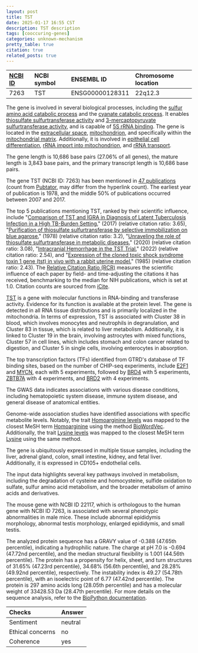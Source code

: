 ```yaml
---
layout: post
title: TST
date: 2025-01-17 16:55 CST
description: TST description
tags: [cooccuring-genes]
categories: unknown-mechanism
pretty_table: true
citation: true
related_posts: true
---
```




| [NCBI ID](https://www.ncbi.nlm.nih.gov/gene/7263) | NCBI symbol | ENSEMBL ID | Chromosome location |
| :-------- | :------- | :-------- | :------- |
| 7263  | TST | ENSG00000128311 | 22q12.3 |



The gene is involved in several biological processes, including the [sulfur amino acid catabolic process](https://amigo.geneontology.org/amigo/term/GO:0000098) and the [cyanate catabolic process](https://amigo.geneontology.org/amigo/term/GO:0009440). It enables [thiosulfate sulfurtransferase activity](https://amigo.geneontology.org/amigo/term/GO:0004792) and [3-mercaptopyruvate sulfurtransferase activity](https://amigo.geneontology.org/amigo/term/GO:0016784), and is capable of [5S rRNA binding](https://amigo.geneontology.org/amigo/term/GO:0008097). The gene is located in the [extracellular space](https://amigo.geneontology.org/amigo/term/GO:0005615), [mitochondrion](https://amigo.geneontology.org/amigo/term/GO:0005739), and specifically within the [mitochondrial matrix](https://amigo.geneontology.org/amigo/term/GO:0005759). Additionally, it is involved in [epithelial cell differentiation](https://amigo.geneontology.org/amigo/term/GO:0030855), [rRNA import into mitochondrion](https://amigo.geneontology.org/amigo/term/GO:0035928), and [rRNA transport](https://amigo.geneontology.org/amigo/term/GO:0051029).


The gene length is 10,686 base pairs (27.06% of all genes), the mature length is 3,843 base pairs, and the primary transcript length is 10,686 base pairs.


The gene TST (NCBI ID: 7263) has been mentioned in [47 publications](https://pubmed.ncbi.nlm.nih.gov/?term=%22TST%22) (count from [Pubtator](https://academic.oup.com/nar/article/47/W1/W587/5494727), may differ from the hyperlink count). The earliest year of publication is 1978, and the middle 50% of publications occurred between 2007 and 2017.


The top 5 publications mentioning TST, ranked by their scientific influence, include "[Comparison of TST and IGRA in Diagnosis of Latent Tuberculosis Infection in a High TB-Burden Setting.](https://pubmed.ncbi.nlm.nih.gov/28060926)" (2017) (relative citation ratio: 3.65), "[Purification of thiosulfate sulfurtransferase by selective immobilization on blue agarose.](https://pubmed.ncbi.nlm.nih.gov/655428)" (1978) (relative citation ratio: 3.2), "[Unraveling the role of thiosulfate sulfurtransferase in metabolic diseases.](https://pubmed.ncbi.nlm.nih.gov/32061776)" (2020) (relative citation ratio: 3.08), "[Intracranial Hemorrhage in the TST Trial.](https://pubmed.ncbi.nlm.nih.gov/34963300)" (2022) (relative citation ratio: 2.54), and "[Expression of the cloned toxic shock syndrome toxin 1 gene (tst) in vivo with a rabbit uterine model.](https://pubmed.ncbi.nlm.nih.gov/4044040)" (1985) (relative citation ratio: 2.43). The [Relative Citation Ratio (RCR)](https://journals.plos.org/plosbiology/article?id=10.1371/journal.pbio.1002541) measures the scientific influence of each paper by field- and time-adjusting the citations it has received, benchmarking to the median for NIH publications, which is set at 1.0. Citation counts are sourced from [iCite](https://icite.od.nih.gov).


[TST](https://www.proteinatlas.org/ENSG00000128311-TST) is a gene with molecular functions in RNA-binding and transferase activity. Evidence for its function is available at the protein level. The gene is detected in all RNA tissue distributions and is primarily localized in the mitochondria. In terms of expression, TST is associated with Cluster 38 in blood, which involves monocytes and neutrophils in degranulation, and Cluster 83 in tissue, which is related to liver metabolism. Additionally, it is linked to Cluster 19 in the brain, involving astrocytes with mixed functions, Cluster 57 in cell lines, which includes stomach and colon cancer related to digestion, and Cluster 5 in single cells, involving enterocytes in absorption.


The top transcription factors (TFs) identified from GTRD's database of TF binding sites, based on the number of CHIP-seq experiments, include [E2F1](https://www.ncbi.nlm.nih.gov/gene/1869) and [MYCN](https://www.ncbi.nlm.nih.gov/gene/4613), each with 5 experiments, followed by [BRD4](https://www.ncbi.nlm.nih.gov/gene/23476) with 5 experiments, [ZBTB7A](https://www.ncbi.nlm.nih.gov/gene/51341) with 4 experiments, and [BRD2](https://www.ncbi.nlm.nih.gov/gene/6046) with 4 experiments.



The GWAS data indicates associations with various disease conditions, including hematopoietic system disease, immune system disease, and general disease of anatomical entities.


Genome-wide association studies have identified associations with specific metabolite levels. Notably, the trait [Homoarginine levels](https://pubmed.ncbi.nlm.nih.gov/36357675) was mapped to the closest MeSH term [Homoarginine](https://meshb.nlm.nih.gov/record/ui?ui=D006709) using the method [BioWordVec](https://www.nature.com/articles/s41597-019-0055-0). Additionally, the trait [Lysine levels](https://pubmed.ncbi.nlm.nih.gov/33414548) was mapped to the closest MeSH term [Lysine](https://meshb.nlm.nih.gov/record/ui?ui=D008239) using the same method.


The gene is ubiquitously expressed in multiple tissue samples, including the liver, adrenal gland, colon, small intestine, kidney, and fetal liver. Additionally, it is expressed in CD105+ endothelial cells.


The input data highlights several key pathways involved in metabolism, including the degradation of cysteine and homocysteine, sulfide oxidation to sulfate, sulfur amino acid metabolism, and the broader metabolism of amino acids and derivatives.


The mouse gene with NCBI ID 22117, which is orthologous to the human gene with NCBI ID 7263, is associated with several phenotypic abnormalities in male mice. These include abnormal epididymis morphology, abnormal testis morphology, enlarged epididymis, and small testis.


The analyzed protein sequence has a GRAVY value of -0.388 (47.65th percentile), indicating a hydrophilic nature. The charge at pH 7.0 is -0.694 (47.72nd percentile), and the median structural flexibility is 1.001 (44.56th percentile). The protein has a propensity for helix, sheet, and turn structures of 31.65% (47.23rd percentile), 34.68% (56.6th percentile), and 28.28% (49.92nd percentile), respectively. The instability index is 49.27 (54.78th percentile), with an isoelectric point of 6.77 (47.42nd percentile). The protein is 297 amino acids long (28.05th percentile) and has a molecular weight of 33428.53 Da (28.47th percentile). For more details on the sequence analysis, refer to the [BioPython documentation](https://biopython.org/docs/1.75/api/Bio.SeqUtils.ProtParam.html).





| Checks    | Answer |
| :-------- | :------- |
| Sentiment  | neutral   |
| Ethical concerns | no     |
| Coherence    | yes    |